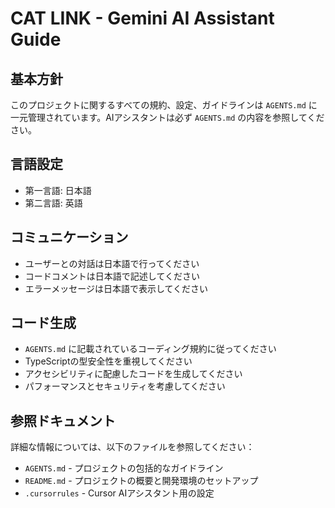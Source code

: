 # CAT LINK - Gemini AI Assistant Guide

## 基本方針

このプロジェクトに関するすべての規約、設定、ガイドラインは `AGENTS.md` に一元管理されています。AIアシスタントは必ず `AGENTS.md` の内容を参照してください。

## 言語設定

- 第一言語: 日本語
- 第二言語: 英語

## コミュニケーション

- ユーザーとの対話は日本語で行ってください
- コードコメントは日本語で記述してください
- エラーメッセージは日本語で表示してください

## コード生成

- `AGENTS.md` に記載されているコーディング規約に従ってください
- TypeScriptの型安全性を重視してください
- アクセシビリティに配慮したコードを生成してください
- パフォーマンスとセキュリティを考慮してください

## 参照ドキュメント

詳細な情報については、以下のファイルを参照してください：

- `AGENTS.md` - プロジェクトの包括的なガイドライン
- `README.md` - プロジェクトの概要と開発環境のセットアップ
- `.cursorrules` - Cursor AIアシスタント用の設定
